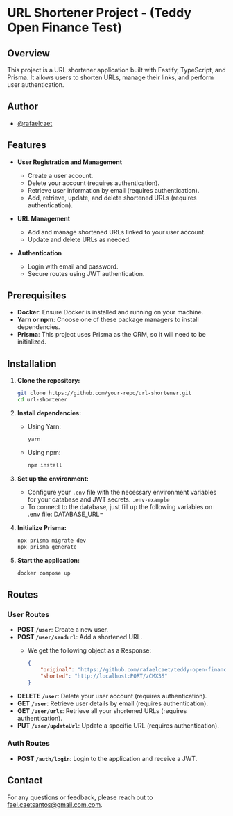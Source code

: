 
# URL Shortener Project - (Teddy Open Finance Test)

## Overview
This project is a URL shortener application built with Fastify, TypeScript, and Prisma. It allows users to shorten URLs, manage their links, and perform user authentication.

## Author
- [@rafaelcaet](https://github.com/rafaelcaet)

## Features

- **User Registration and Management**
  - Create a user account.
  - Delete your account (requires authentication).
  - Retrieve user information by email (requires authentication).
  - Add, retrieve, update, and delete shortened URLs (requires authentication).

- **URL Management**
  - Add and manage shortened URLs linked to your user account.
  - Update and delete URLs as needed.

- **Authentication**
  - Login with email and password.
  - Secure routes using JWT authentication.

## Prerequisites
- **Docker**: Ensure Docker is installed and running on your machine.
- **Yarn or npm**: Choose one of these package managers to install dependencies.
- **Prisma**: This project uses Prisma as the ORM, so it will need to be initialized.

## Installation

1. **Clone the repository:**
   ```bash
   git clone https://github.com/your-repo/url-shortener.git
   cd url-shortener
   ```

2. **Install dependencies:**
   - Using Yarn:
     ```bash
     yarn
     ```
   - Using npm:
     ```bash
     npm install
     ```

3. **Set up the environment:**
   - Configure your `.env` file with the necessary environment variables for your database and JWT secrets. `.env-example`
   - To connect to the database, just fill up the following variables on .env file:
          DATABASE_URL=

4. **Initialize Prisma:**
   ```bash
   npx prisma migrate dev
   npx prisma generate
   ```

5. **Start the application:**
   ```bash
   docker compose up
   ```

## Routes

### User Routes

- **POST `/user`**: Create a new user.
- **POST `/user/sendurl`**: Add a shortened URL.
    - We get the following object as a Response:

        ```json
        {
            "original": "https://github.com/rafaelcaet/teddy-open-finance-test",
            "shorted": "http://localhost:PORT/zCMX3S"
        }
        
        ```
- **DELETE `/user`**: Delete your user account (requires authentication).
- **GET `/user`**: Retrieve user details by email (requires authentication).
- **GET `/user/urls`**: Retrieve all your shortened URLs (requires authentication).
- **PUT `/user/updateUrl`**: Update a specific URL (requires authentication).

### Auth Routes

- **POST `/auth/login`**: Login to the application and receive a JWT.

## Contact
For any questions or feedback, please reach out to [fael.caetsantos@gmail.com.com](mailto:fael.caetsantos@gmail.com).
